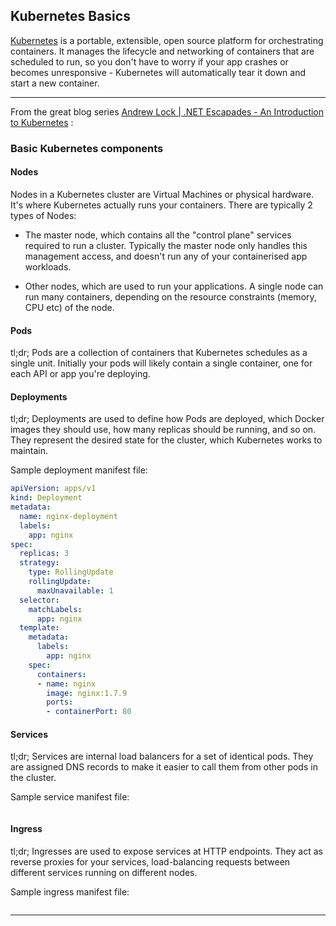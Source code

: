 ## Kubernetes Basics
[Kubernetes](https://kubernetes.io/docs/concepts/overview/) is a portable, extensible, open source platform for orchestrating containers. It manages the lifecycle and networking of containers that are scheduled to run, so you don't have to worry if your app crashes or becomes unresponsive - Kubernetes will automatically tear it down and start a new container.

---
From the great blog series [Andrew Lock | .NET Escapades - An Introduction to Kubernetes](https://andrewlock.net/deploying-asp-net-core-applications-to-kubernetes-part-1-an-introduction-to-kubernetes/) :
### Basic Kubernetes components

#### Nodes
Nodes in a Kubernetes cluster are Virtual Machines or physical hardware. It's where Kubernetes actually runs your containers. There are typically 2 types of Nodes:

- The master node, which contains all the "control plane" services required to run a cluster. Typically the master node only handles this management access, and doesn't run any of your containerised app workloads.

- Other nodes, which are used to run your applications. A single node can run many containers, depending on the resource constraints (memory, CPU etc) of the node.

#### Pods
tl;dr; Pods are a collection of containers that Kubernetes schedules as a single unit. Initially your pods will likely contain a single container, one for each API or app you're deploying.

#### Deployments
tl;dr; Deployments are used to define how Pods are deployed, which Docker images they should use, how many replicas should be running, and so on. They represent the desired state for the cluster, which Kubernetes works to maintain.

Sample deployment manifest file:
```yaml
apiVersion: apps/v1
kind: Deployment
metadata:
  name: nginx-deployment
  labels:
    app: nginx
spec:
  replicas: 3
  strategy: 
    type: RollingUpdate
    rollingUpdate:
      maxUnavailable: 1
  selector:
    matchLabels:
      app: nginx
  template:
    metadata:
      labels:
        app: nginx
    spec:
      containers:
      - name: nginx
        image: nginx:1.7.9
        ports:
        - containerPort: 80
```

#### Services
tl;dr; Services are internal load balancers for a set of identical pods. They are assigned DNS records to make it easier to call them from other pods in the cluster.

Sample service manifest file:
```yaml
```

#### Ingress
tl;dr; Ingresses are used to expose services at HTTP endpoints. They act as reverse proxies for your services, load-balancing requests between different services running on different nodes.

Sample ingress manifest file:
```yaml
```
---